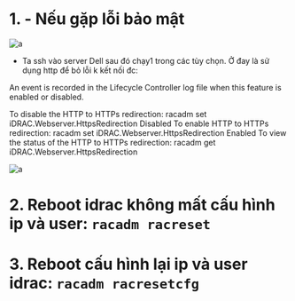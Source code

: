 # 1. - Nếu gặp lỗi bảo mật

![a](https://f10-zpcloud.zdn.vn/1146389072473952772/070c95d710a5cefb97b4.jpg)

- Ta ssh vào server Dell sau đó chạy1 trong các tùy chọn. Ở đay là sử dụng http để bỏ lỗi k kết nối đc:

An event is recorded in the Lifecycle Controller log file when this feature is enabled or disabled.

To disable the HTTP to HTTPs redirection:
racadm set iDRAC.Webserver.HttpsRedirection Disabled
To enable HTTP to HTTPs redirection:
racadm set iDRAC.Webserver.HttpsRedirection Enabled
To view the status of the HTTP to HTTPs redirection:
racadm get iDRAC.Webserver.HttpsRedirection

![a](https://f10-zpcloud.zdn.vn/6923122767467325993/65d06450fc22227c7b33.jpg)

# 2. Reboot idrac không mất cấu hình ip và user: `racadm racreset`
# 3. Reboot cấu hình lại ip và user idrac: `racadm racresetcfg`